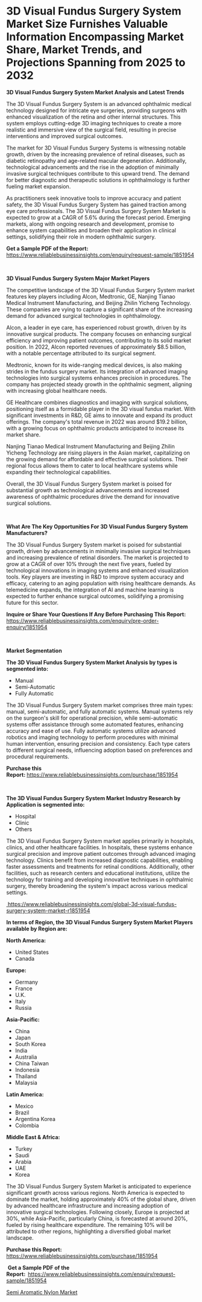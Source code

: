 <p><h1>3D Visual Fundus Surgery System Market Size Furnishes Valuable Information Encompassing Market Share, Market Trends, and Projections Spanning from 2025 to 2032</h1></p><p><strong>3D Visual Fundus Surgery System Market Analysis and Latest Trends</strong></p>
<p><p>The 3D Visual Fundus Surgery System is an advanced ophthalmic medical technology designed for intricate eye surgeries, providing surgeons with enhanced visualization of the retina and other internal structures. This system employs cutting-edge 3D imaging techniques to create a more realistic and immersive view of the surgical field, resulting in precise interventions and improved surgical outcomes. </p><p>The market for 3D Visual Fundus Surgery Systems is witnessing notable growth, driven by the increasing prevalence of retinal diseases, such as diabetic retinopathy and age-related macular degeneration. Additionally, technological advancements and the rise in the adoption of minimally invasive surgical techniques contribute to this upward trend. The demand for better diagnostic and therapeutic solutions in ophthalmology is further fueling market expansion.</p><p>As practitioners seek innovative tools to improve accuracy and patient safety, the 3D Visual Fundus Surgery System has gained traction among eye care professionals. The 3D Visual Fundus Surgery System Market is expected to grow at a CAGR of 5.6% during the forecast period. Emerging markets, along with ongoing research and development, promise to enhance system capabilities and broaden their application in clinical settings, solidifying their role in modern ophthalmic surgery.</p></p>
<p><strong>Get a Sample PDF of the Report:&nbsp;</strong> <a href="https://www.reliablebusinessinsights.com/enquiry/request-sample/1851954?utm_campaign=3128&utm_medium=2&utm_source=Github&utm_content=ia&utm_term=26032025&utm_id=3d-visual-fundus-surgery-system">https://www.reliablebusinessinsights.com/enquiry/request-sample/1851954</a></p>
<p>&nbsp;</p>
<p><strong>3D Visual Fundus Surgery System Major Market Players</strong></p>
<p><p>The competitive landscape of the 3D Visual Fundus Surgery System market features key players including Alcon, Medtronic, GE, Nanjing Tianao Medical Instrument Manufacturing, and Beijing Zhilin Yicheng Technology. These companies are vying to capture a significant share of the increasing demand for advanced surgical technologies in ophthalmology.</p><p>Alcon, a leader in eye care, has experienced robust growth, driven by its innovative surgical products. The company focuses on enhancing surgical efficiency and improving patient outcomes, contributing to its solid market position. In 2022, Alcon reported revenues of approximately $8.5 billion, with a notable percentage attributed to its surgical segment.</p><p>Medtronic, known for its wide-ranging medical devices, is also making strides in the fundus surgery market. Its integration of advanced imaging technologies into surgical systems enhances precision in procedures. The company has projected steady growth in the ophthalmic segment, aligning with increasing global healthcare needs.</p><p>GE Healthcare combines diagnostics and imaging with surgical solutions, positioning itself as a formidable player in the 3D visual fundus market. With significant investments in R&D, GE aims to innovate and expand its product offerings. The company's total revenue in 2022 was around $19.2 billion, with a growing focus on ophthalmic products anticipated to increase its market share.</p><p>Nanjing Tianao Medical Instrument Manufacturing and Beijing Zhilin Yicheng Technology are rising players in the Asian market, capitalizing on the growing demand for affordable and effective surgical solutions. Their regional focus allows them to cater to local healthcare systems while expanding their technological capabilities.</p><p>Overall, the 3D Visual Fundus Surgery System market is poised for substantial growth as technological advancements and increased awareness of ophthalmic procedures drive the demand for innovative surgical solutions.</p></p>
<p>&nbsp;</p>
<p><strong>What Are The Key Opportunities For 3D Visual Fundus Surgery System Manufacturers?</strong></p>
<p><p>The 3D Visual Fundus Surgery System market is poised for substantial growth, driven by advancements in minimally invasive surgical techniques and increasing prevalence of retinal disorders. The market is projected to grow at a CAGR of over 10% through the next five years, fueled by technological innovations in imaging systems and enhanced visualization tools. Key players are investing in R&D to improve system accuracy and efficacy, catering to an aging population with rising healthcare demands. As telemedicine expands, the integration of AI and machine learning is expected to further enhance surgical outcomes, solidifying a promising future for this sector.</p></p>
<p><strong>Inquire or Share Your Questions If Any Before Purchasing This Report:</strong> <a href="https://www.reliablebusinessinsights.com/enquiry/pre-order-enquiry/1851954?utm_campaign=3128&utm_medium=2&utm_source=Github&utm_content=ia&utm_term=26032025&utm_id=3d-visual-fundus-surgery-system">https://www.reliablebusinessinsights.com/enquiry/pre-order-enquiry/1851954</a></p>
<p>&nbsp;</p>
<p><strong>Market Segmentation</strong></p>
<p><strong>The 3D Visual Fundus Surgery System Market Analysis by types is segmented into:</strong></p>
<p><ul><li>Manual</li><li>Semi-Automatic</li><li>Fully Automatic</li></ul></p>
<p><p>The 3D Visual Fundus Surgery System market comprises three main types: manual, semi-automatic, and fully automatic systems. Manual systems rely on the surgeon's skill for operational precision, while semi-automatic systems offer assistance through some automated features, enhancing accuracy and ease of use. Fully automatic systems utilize advanced robotics and imaging technology to perform procedures with minimal human intervention, ensuring precision and consistency. Each type caters to different surgical needs, influencing adoption based on preferences and procedural requirements.</p></p>
<p><strong>Purchase this Report:&nbsp;</strong><a href="https://www.reliablebusinessinsights.com/purchase/1851954?utm_campaign=3128&utm_medium=2&utm_source=Github&utm_content=ia&utm_term=26032025&utm_id=3d-visual-fundus-surgery-system">https://www.reliablebusinessinsights.com/purchase/1851954</a></p>
<p>&nbsp;</p>
<p><strong>The 3D Visual Fundus Surgery System Market Industry Research by Application is segmented into:</strong></p>
<p><ul><li>Hospital</li><li>Clinic</li><li>Others</li></ul></p>
<p><p>The 3D Visual Fundus Surgery System market applies primarily in hospitals, clinics, and other healthcare facilities. In hospitals, these systems enhance surgical precision and improve patient outcomes through advanced imaging technology. Clinics benefit from increased diagnostic capabilities, enabling faster assessments and treatments for retinal conditions. Additionally, other facilities, such as research centers and educational institutions, utilize the technology for training and developing innovative techniques in ophthalmic surgery, thereby broadening the system's impact across various medical settings.</p></p>
<p><a href="https://www.reliablebusinessinsights.com/global-3d-visual-fundus-surgery-system-market-r1851954?utm_campaign=3128&utm_medium=2&utm_source=Github&utm_content=ia&utm_term=26032025&utm_id=3d-visual-fundus-surgery-system">&nbsp;https://www.reliablebusinessinsights.com/global-3d-visual-fundus-surgery-system-market-r1851954</a></p>
<p><strong>In terms of Region, the 3D Visual Fundus Surgery System Market Players available by Region are:</strong></p>
<p>
    <p> <strong> North America: </strong>
        <ul>
            <li>United States</li>
            <li>Canada</li>
        </ul>
        </p> 
    <p> <strong> Europe: </strong>
        <ul>
            <li>Germany</li>
            <li>France</li>
            <li>U.K.</li>
            <li>Italy</li>
            <li>Russia</li>
        </ul>
        </p> 
    <p> <strong> Asia-Pacific: </strong>
        <ul>
            <li>China</li>
            <li>Japan</li>
            <li>South Korea</li>
            <li>India</li>
            <li>Australia</li>
            <li>China Taiwan</li>
            <li>Indonesia</li>
            <li>Thailand</li>
            <li>Malaysia</li>
        </ul>
        </p> 
    <p> <strong> Latin America: </strong>
        <ul>
            <li>Mexico</li>
            <li>Brazil</li>
            <li>Argentina Korea</li>
            <li>Colombia</li>
        </ul>
        </p> 
    <p> <strong> Middle East & Africa: </strong>
        <ul>
            <li>Turkey</li>
            <li>Saudi</li>
            <li>Arabia</li>
            <li>UAE</li>
            <li>Korea</li>
        </ul>
    </p>
    </p>
<p><p>The 3D Visual Fundus Surgery System Market is anticipated to experience significant growth across various regions. North America is expected to dominate the market, holding approximately 40% of the global share, driven by advanced healthcare infrastructure and increasing adoption of innovative surgical technologies. Following closely, Europe is projected at 30%, while Asia-Pacific, particularly China, is forecasted at around 20%, fueled by rising healthcare expenditure. The remaining 10% will be attributed to other regions, highlighting a diversified global market landscape.</p></p>
<p><strong>Purchase this Report: </strong><a href="https://www.reliablebusinessinsights.com/purchase/1851954?utm_campaign=3128&utm_medium=2&utm_source=Github&utm_content=ia&utm_term=26032025&utm_id=3d-visual-fundus-surgery-system">https://www.reliablebusinessinsights.com/purchase/1851954</a></p>
<p>&nbsp;<strong>Get a Sample PDF of the Report:&nbsp;&nbsp;</strong><a href="https://www.reliablebusinessinsights.com/enquiry/request-sample/1851954?utm_campaign=3128&utm_medium=2&utm_source=Github&utm_content=ia&utm_term=26032025&utm_id=3d-visual-fundus-surgery-system">https://www.reliablebusinessinsights.com/enquiry/request-sample/1851954</a></p>
<p><strong></strong></p>
<p><p><a href="https://github.com/shadnfamoza/Market-Research-Report-List-1/blob/main/semi-aromatic-nylon-market.md?utm_campaign=3128&utm_medium=2&utm_source=Github&utm_content=ia&utm_term=26032025&utm_id=3d-visual-fundus-surgery-system">Semi Aromatic Nylon Market</a></p></p>